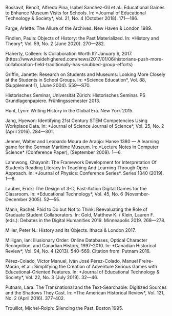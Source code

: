 <p id="bossavit-et-al-2018">Bossavit, Benoît, Alfredo Pina, Isabel Sanchez-Gil et al.: Educational Games to Enhance Museum Visits for Schools. In: *Journal of Educational Technology & Society*, Vol. 21, No. 4 (October 2018). 171—186.</p> 

<p id="farge-1989">Farge, Arlette: The Allure of the Archives. New Haven & London 1989.</p>  

<p id="findlen-2020">Findlen, Paula: Objects of History: the Past Materialized. In: *History and Theory*, Vol. 59, No. 2 (June 2020). 270—282.</p>

<p id="flaherty-2017">Flaherty, Colleen: Is Collaboration Worth It? January 6, 2017. (https://www.insidehighered.com/news/2017/01/06/historians-push-more-collaboration-field-traditionally-has-snubbed-group-efforts)</p>

<p id="griffin-2004">Griffin, Janette: Research on Students and Museums: Looking More Closely at the Students in School Groups. In: *Science Education*, Vol. 88, (Supplement 1), (June 2004). S59—S70.</p>

<p id="historisches-seminar-2013">Historisches Seminar, Universität Zürich: Historisches Seminar. PS Grundlagenpapiere. Frühlingssemester 2013.</p>

<p id="hunt-2015">Hunt, Lynn: Writing History in the Global Era. New York 2015.</p>

<p id="jang-2016">Jang, Hyewon: Identifying 21st Century STEM Competencies Using Workplace Data. In: *Journal of Science Journal of Science*, Vol. 25, No. 2 (April 2016). 284—301.</p>

<p id="jenner-and-de-araujo-2009">Jenner, Walter and Leonardo Moura de Araújo: Hanse 1380 — A learning game for the German Maritime Museum. In: *Lecture Notes in Computer Science* (Conference Paper), (September 2009). 1—6.</p>

<p id="lahnwong-2019">Lahnwong, Chayanit: The Framework Development for Interpretation Of Students Reading Literacy In Teaching And Learning Through Open Approach. In: *Journal of Physics: Conference Series*. Series 1340 (2019). 1—8.</p>

<p id="lauber-2005">Lauber, Erick: The Design of 3-D, Fast-Action Digital Games for the Classroom. In: *Educational Technology*, Vol. 45, No. 6 (November-December 2005). 52—55.</p>

<p id="mann-2019">Mann, Rachel: Paid to Do but Not to Think: Reevaluating the Role of Graduate Student Collaborators. In: Gold, Matthew K. / Klein, Lauren F. (eds.): Debates in the Digital Humanities 2019. Minneapolis 2019. 268—278.</p>

<p id="miller-2017">Miller, Peter N.: History and Its Objects. Ithaca & London 2017.</p>

<p id="milligan-2013">Milligan, Ian: Illusionary Order: Online Databases, Optical Character Recognition, and Canadian History, 1997–2010. In: *Canadian Historical Review*, Vol. 94, No. 4 (2013). 540–569. Citation from: Putnam 2016.</p>

<p id="perez-colado-et-al-2019">Pérez-Colado, Víctor Manuel, Iván José Pérez-Colado, Manuel Freire-Morán, et al.: Simplifying the Creation of Adventure Serious Games with Educational-Oriented Features. In: *Journal of Educational Technology & Society*, Vol. 22, No. 3 (July 2019). 32—46.</p>

<p id="putnam-2016">Putnam, Lara: The Transnational and the Text-Searchable: Digitized Sources and the Shadows They Cast. In: *The American Historical Review*, Vol. 121, No. 2 (April 2016). 377–402.</p>

<p id="trouillot">Trouillot, Michel-Rolph: Silencing the Past. Boston 1995.</p>